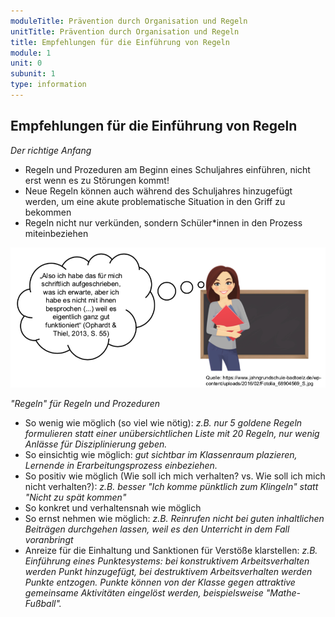 ```yaml
---
moduleTitle: Prävention durch Organisation und Regeln
unitTitle: Prävention durch Organisation und Regeln  
title: Empfehlungen für die Einführung von Regeln
module: 1
unit: 0
subunit: 1
type: information
---
```


## Empfehlungen für die Einführung von Regeln 

*Der richtige Anfang*

* Regeln und Prozeduren am Beginn eines Schuljahres einführen, nicht erst wenn es zu Störungen kommt!
* Neue Regeln können auch während des Schuljahres hinzugefügt werden, um eine akute problematische Situation in den Griff zu bekommen 
* Regeln nicht nur verkünden, sondern Schüler*innen in den Prozess miteinbeziehen

![](01_EinführungRegeln.png)


*"Regeln" für Regeln und Prozeduren*

* So wenig wie möglich (so viel wie nötig): *z.B. nur 5 goldene Regeln formulieren statt einer unübersichtlichen Liste mit 20 Regeln, nur wenig Anlässe für Disziplinierung geben.*
* So einsichtig wie möglich: *gut sichtbar im Klassenraum plazieren, Lernende in Erarbeitungsprozess einbeziehen.* 
* So positiv wie möglich (Wie soll ich mich verhalten? vs. Wie soll ich mich nicht verhalten?): *z.B. besser "Ich komme pünktlich zum Klingeln" statt "Nicht zu spät kommen"*
* So konkret und verhaltensnah wie möglich
* So ernst nehmen wie möglich: *z.B. Reinrufen nicht bei guten inhaltlichen Beiträgen durchgehen lassen, weil es den Unterricht in dem Fall voranbringt*
* Anreize für die Einhaltung und Sanktionen für Verstöße klarstellen: *z.B. Einführung eines Punktesystems: bei konstruktivem Arbeitsverhalten werden Punkt hinzugefügt, bei destruktivem Arbeitsverhalten werden Punkte entzogen. Punkte können von der Klasse gegen attraktive gemeinsame Aktivitäten eingelöst werden, beispielsweise "Mathe-Fußball".*
